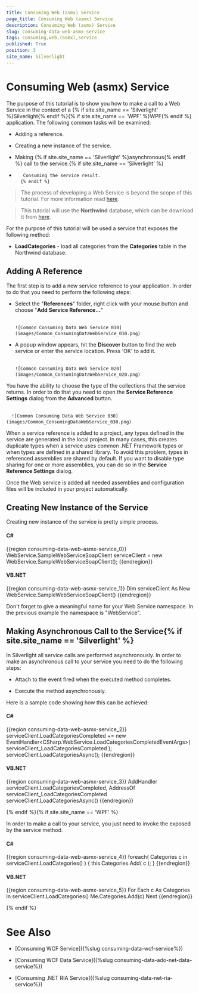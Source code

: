 ```yaml
---
title: Consuming Web (asmx) Service
page_title: Consuming Web (asmx) Service
description: Consuming Web (asmx) Service
slug: consuming-data-web-asmx-service
tags: consuming,web,(asmx),service
published: True
position: 3
site_name: Silverlight
---
```


# Consuming Web (asmx) Service



The purpose of this tutorial is to show you how to make a call to a Web Service in the context of a {% if site.site_name == 'Silverlight' %}Silverlight{% endif %}{% if site.site_name == 'WPF' %}WPF{% endif %} application. The following common tasks will be examined:

* Adding a reference.

* Creating a new instance of the service.

* Making {% if site.site_name == 'Silverlight' %}asynchronous{% endif %} call to the service.{% if site.site_name == 'Silverlight' %}

* 
         Consuming the service result.
        {% endif %}

>The process of developing a Web Service is beyond the scope of this tutorial. For more information read [here](http://msdn.microsoft.com/en-us/library/t745kdsh.aspx).

>This tutorial will use the __Northwind__ database, which can be download it from [here](http://www.microsoft.com/downloads/details.aspx?FamilyID=06616212-0356-46A0-8DA2-EEBC53A68034&displaylang=en).

For the purpose of this tutorial will be used a service that exposes the following method:

* __LoadCategories__ - load all categories from the __Categories__ table in the Northwind database. 

## Adding A Reference

The first step is to add a new service reference to your application. In order to do that you need to perform the following steps:

* Select the "__References__" folder, right click with your mouse button and choose "__Add Service Reference...__"




         
      ![Common Consuming Data Web Service 010](images/Common_ConsumingDataWebService_010.png)

* A popup window appears, hit the __Discover__ button to find the web service or enter the service location. Press 'OK' to add it.




         
      ![Common Consuming Data Web Service 020](images/Common_ConsumingDataWebService_020.png)

>

You have the ability to choose the type of the collections that the service returns. In order to do that you need to open the __Service Reference Settings__ dialog from the __Advanced__ button.




         
      ![Common Consuming Data Web Service 030](images/Common_ConsumingDataWebService_030.png)

When a service reference is added to a project, any types defined in the service are generated in the local project. In many cases, this creates duplicate types when a service uses common .NET Framework types or when types are defined in a shared library. To avoid this problem, types in referenced assemblies are shared by default. If you want to disable type sharing for one or more assemblies, you can do so in the __Service Reference Settings__ dialog.

Once the Web service is added all needed assemblies and configuration files will be included in your project automatically. 

## Creating New Instance of the Service

Creating new instance of the service is pretty simple process.

#### __C#__

{{region consuming-data-web-asmx-service_0}}
	WebService.SampleWebServiceSoapClient serviceClient = new WebService.SampleWebServiceSoapClient();
	{{endregion}}



#### __VB.NET__

{{region consuming-data-web-asmx-service_1}}
	Dim serviceClient As New WebService.SampleWebServiceSoapClient()
	{{endregion}}



>

Don't forget to give a meaningful name for your Web Service namespace. In the previous example the namespace is "WebService".

## Making Asynchronous Call to the Service{% if site.site_name == 'Silverlight' %}

In Silverlight all service calls are performed asynchronously. In order to make an asynchronous call to your service you need to do the following steps:

* Attach to the event fired when the executed method completes.

* Execute the method asynchronously.

Here is a sample code showing how this can be achieved:

#### __C#__

{{region consuming-data-web-asmx-service_2}}
	serviceClient.LoadCategoriesCompleted += new EventHandler<CSharp.WebService.LoadCategoriesCompletedEventArgs>( serviceClient_LoadCategoriesCompleted );
	serviceClient.LoadCategoriesAsync();
	{{endregion}}



#### __VB.NET__

{{region consuming-data-web-asmx-service_3}}
	AddHandler serviceClient.LoadCategoriesCompleted, AddressOf serviceClient_LoadCategoriesCompleted
	serviceClient.LoadCategoriesAsync()
	{{endregion}}

{% endif %}{% if site.site_name == 'WPF' %}

In order to make a call to your service, you just need to invoke the exposed by the service method. 

#### __C#__

{{region consuming-data-web-asmx-service_4}}
	foreach( Categories c in serviceClient.LoadCategories() )
	{
	    this.Categories.Add( c );
	}
	{{endregion}}



#### __VB.NET__

{{region consuming-data-web-asmx-service_5}}
	For Each c As Categories In serviceClient.LoadCategories()
	    Me.Categories.Add(c)
	Next
	{{endregion}}

{% endif %}

# See Also

 * [Consuming WCF Service]({%slug consuming-data-wcf-service%})

 * [Consuming WCF Data Service]({%slug consuming-data-ado-net-data-service%})

 * [Consuming .NET RIA Service]({%slug consuming-data-net-ria-service%})
